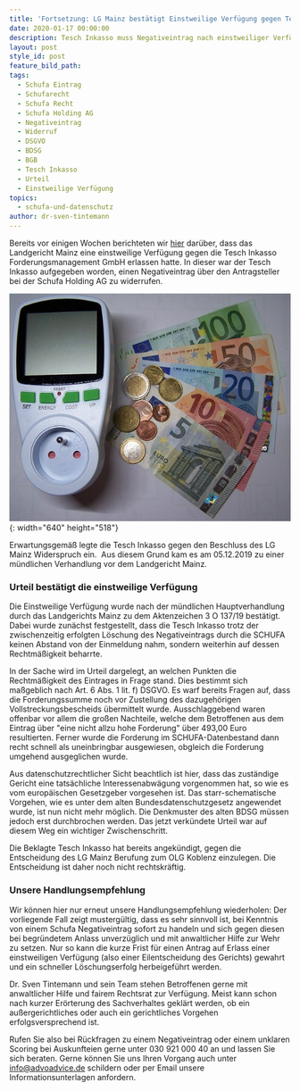 ```yaml
---
title: 'Fortsetzung: LG Mainz bestätigt Einstweilige Verfügung gegen Tesch Inkasso'
date: 2020-01-17 00:00:00
description: Tesch Inkasso muss Negativeintrag nach einstweiliger Verfügung widerrufen
layout: post
style_id: post
feature_bild_path:
tags:
  - Schufa Eintrag
  - Schufarecht
  - Schufa Recht
  - Schufa Holding AG
  - Negativeintrag
  - Widerruf
  - DSGVO
  - BDSG
  - BGB
  - Tesch Inkasso
  - Urteil
  - Einstweilige Verfügung
topics:
  - schufa-und-datenschutz
author: dr-sven-tintemann
---
```


Bereits vor einigen Wochen berichteten wir [hier](https://advoadvice.de/blog/lg-mainz-erl%C3%A4sst-einstweilige-verf%C3%BCgung-gegen-tesch-inkasso/)&nbsp;dar&uuml;ber, dass das Landgericht Mainz eine einstweilige Verf&uuml;gung gegen die Tesch Inkasso Forderungsmanagement GmbH erlassen hatte. In dieser war der Tesch Inkasso aufgegeben worden, einen Negativeintrag &uuml;ber den Antragsteller bei der Schufa Holding AG zu widerrufen.&nbsp;

![Stromrechnung - Bild von Christian Oehlenberg auf Pixabay](/uploads/stromkosten-533818-640-1.jpg "Stromrechnung kann zu Schufa Eintrag führen"){: width="640" height="518"}

Erwartungsgem&auml;&szlig; legte die Tesch Inkasso gegen den Beschluss des LG Mainz Widerspruch ein. &nbsp;Aus diesem Grund kam es am 05.12.2019 zu einer m&uuml;ndlichen Verhandlung vor dem Landgericht Mainz.

### Urteil best&auml;tigt die einstweilige Verf&uuml;gung

Die Einstweilige Verf&uuml;gung wurde nach der m&uuml;ndlichen Hauptverhandlung durch das Landgerichts Mainz zu dem Aktenzeichen 3 O 137/19 best&auml;tigt. Dabei wurde zun&auml;chst festgestellt, dass die Tesch Inkasso trotz der zwischenzeitig erfolgten Löschung des Negativeintrags durch die SCHUFA keinen Abstand von der Einmeldung nahm, sondern weiterhin auf dessen Rechtm&auml;&szlig;igkeit beharrte.

In der Sache wird im Urteil dargelegt, an welchen Punkten die Rechtm&auml;&szlig;igkeit des Eintrages in Frage stand. Dies bestimmt sich ma&szlig;geblich nach Art. 6 Abs. 1 lit. f) DSGVO. Es warf bereits Fragen auf, dass die Forderungssumme noch vor Zustellung des dazugehörigen Vollstreckungsbescheids &uuml;bermittelt wurde. Ausschlaggebend waren offenbar vor allem die gro&szlig;en Nachteile, welche dem Betroffenen aus dem Eintrag &uuml;ber "eine nicht allzu hohe Forderung" &uuml;ber 493,00 Euro resultierten. Ferner wurde die Forderung im SCHUFA-Datenbestand dann recht schnell als uneinbringbar ausgewiesen, obgleich die Forderung umgehend ausgeglichen wurde.

Aus datenschutzrechtlicher Sicht beachtlich ist hier, dass das zust&auml;ndige Gericht eine tats&auml;chliche Interessenabw&auml;gung vorgenommen hat, so wie es vom europ&auml;ischen Gesetzgeber vorgesehen ist. Das starr-schematische Vorgehen, wie es unter dem alten Bundesdatenschutzgesetz angewendet wurde, ist nun nicht mehr möglich. Die Denkmuster des alten BDSG m&uuml;ssen jedoch erst durchbrochen werden. Das jetzt verk&uuml;ndete Urteil war auf diesem Weg ein wichtiger Zwischenschritt.&nbsp;

Die Beklagte Tesch Inkasso hat bereits angek&uuml;ndigt, gegen die Entscheidung des LG Mainz Berufung zum OLG Koblenz einzulegen. Die Entscheidung ist daher noch nicht rechtskr&auml;ftig.&nbsp;

### Unsere Handlungsempfehlung

Wir können hier nur erneut unsere Handlungsempfehlung wiederholen: Der vorliegende Fall zeigt musterg&uuml;ltig, dass es sehr sinnvoll ist, bei Kenntnis von einem Schufa Negativeintrag sofort zu handeln und sich gegen diesen bei begr&uuml;ndetem Anlass unverz&uuml;glich und mit anwaltlicher Hilfe zur Wehr zu setzen. Nur so kann die kurze Frist f&uuml;r einen Antrag auf Erlass einer einstweiligen Verf&uuml;gung (also einer Eilentscheidung des Gerichts) gewahrt und ein schneller Löschungserfolg herbeigef&uuml;hrt werden.&nbsp;

Dr. Sven Tintemann und sein Team stehen Betroffenen gerne mit anwaltlicher Hilfe und fairem Rechtsrat zur Verf&uuml;gung. Meist kann schon nach kurzer Erörterung des Sachverhaltes gekl&auml;rt werden, ob ein au&szlig;ergerichtliches oder auch ein gerichtliches Vorgehen erfolgsversprechend ist.

Rufen Sie also bei R&uuml;ckfragen zu einem Negativeintrag oder einem unklaren Scoring bei Auskunfteien gerne unter 030 921 000 40 an und lassen Sie sich beraten. Gerne können Sie uns Ihren Vorgang auch unter info@advoadvice.de schildern oder per Email unsere Informationsunterlagen anfordern.&nbsp;